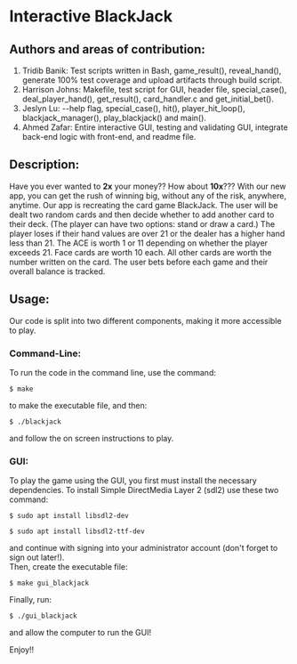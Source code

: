 # Interactive BlackJack

## Authors and areas of contribution:
1. Tridib Banik: Test scripts written in Bash, game_result(), reveal_hand(), generate 100% test coverage and upload artifacts through build script.
2. Harrison Johns: Makefile, test script for GUI, header file, special_case(), deal_player_hand(), get_result(), card_handler.c and get_initial_bet().
3. Jeslyn Lu: --help flag, special_case(), hit(), player_hit_loop(), blackjack_manager(), play_blackjack() and main().
4. Ahmed Zafar: Entire interactive GUI, testing and validating GUI, integrate back-end logic with front-end, and readme file.

## Description:
Have you ever wanted to **2x** your money?? How about **10x**??? With our new app, you can get the rush of winning big, without any of the risk, anywhere, anytime.
Our app is recreating the card game BlackJack. The user will be dealt two random cards and then decide whether to add another card to their deck. (The player can have two options: stand or draw a card.) The player loses if their hand values are over 21 or the dealer has a higher hand less than 21. The ACE is worth 1 or 11 depending on whether the player exceeds 21. Face cards are worth 10 each. All other cards are worth the number written on the card. The user bets before each game and their overall balance is tracked.

## Usage:
Our code is split into two different components, making it more accessible to play.

### Command-Line:
To run the code in the command line, use the command: <br />
 ```
 $ make
``` 
to make the executable file, and then: <br />
```
$ ./blackjack
```
and follow the on screen instructions to play.

### GUI:
To play the game using the GUI, you first must install the necessary dependencies. To install Simple DirectMedia Layer 2 (sdl2) use these two command: <br />
```
$ sudo apt install libsdl2-dev
```
```
$ sudo apt install libsdl2-ttf-dev
```
and continue with signing into your administrator account (don't forget to sign out later!). <br />
Then, create the executable file: <br />
```
$ make gui_blackjack
```
Finally, run: <br /> 
```
$ ./gui_blackjack
```
and allow the computer to run the GUI!


Enjoy!!
